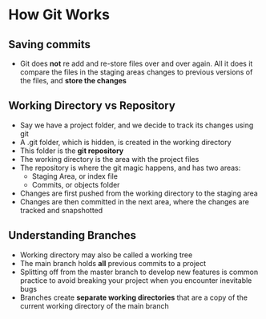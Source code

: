 # How Git Works

## Saving commits

- Git does **not** re add and re-store files over and over again. All it does it compare the files in the staging areas changes to previous versions of the files, and **store the changes**

## Working Directory vs Repository

- Say we have a project folder, and we decide to track its changes using git
- A .git folder, which is hidden, is created in the working directory
- This folder is the **git repository**
- The working directory is the area with the project files
- The repository is where the git magic happens, and has two areas:
  - Staging Area, or index file
  - Commits, or objects folder
- Changes are first pushed from the working directory to the staging area
- Changes are then committed in the next area, where the changes are tracked and snapshotted 

## Understanding Branches

- Working directory may also be called a working tree
- The main branch holds **all** previous commits to a project
- Splitting off from the master branch to develop new features is common practice to avoid breaking your project when you encounter inevitable bugs
- Branches create **separate working directories** that are a copy of the current working directory of the main branch